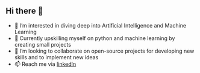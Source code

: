 ## Hi there 👋

- 🔭 I’m interested in diving deep into Artificial Intelligence and Machine Learning 
- 🌱 Currently upskilling myself on python and machine learning by creating small projects
- 👯 I’m looking to collaborate on open-source projects for developing new skills and to implement new ideas
- 📫 Reach me via [linkedIn](https://www.linkedin.com/in/ansil-m-b-2b14b9194/)
